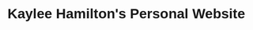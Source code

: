 
<html>
    <h1>Kaylee Hamilton's Personal Website</h1>
<head>
    <meta name="viewport" content="width=device-width, initial-scale=1">
    <style>
        body {
            font-family: Arial;
        }

        /* Style the tab */
        .tab {
            overflow: hidden;
            border: 1px solid #ccc;
            background-color: #f1f1f1;
        }

            /* Style the buttons inside the tab */
            .tab button {
                background-color: inherit;
                float: left;
                border: none;
                outline: none;
                cursor: pointer;
                padding: 14px 16px;
                transition: 0.3s;
                font-size: 17px;
            }

                /* Change background color of buttons on hover */
                .tab button:hover {
                    background-color: #ddd;
                }

                /* Create an active/current tablink class */
                .tab button.active {
                    background-color: #ccc;
                }

        /* Style the tab content */
        .tabcontent {
            display: none;
            padding: 6px 12px;
            border: 1px solid #ccc;
            border-top: none;
        }
    </style>
</head>
<body>


    <div class="tab">
        <button class="tablinks" onclick="openCity(event, 'Home')">Home</button>
        <button class="tablinks" onclick="openCity(event, 'AboutMe')">About Me</button>
        <button class="tablinks" onclick="openCity(event, 'Skills')">Skills</button>
        <button class="tablinks" onclick="openCity(event, 'Projects')">Projects</button>
    </div>

    <div id="Home" class="tabcontent">
        <h3>Home</h3>
        <div>
            <p style="font-size: 20px; border:solid; border-width: 4px;">
                <b>
                    Hi! Welcome to my personal website. The purpose of this website is the showcase my accomplishments as an undergraduate student while developing my skills as a
                    programmer using HTML, MVC, and CSS. Click <a href="https://drive.google.com/file/d/1zqvhulXFgi_MGrc3KndAV2IZffXgLN0w/view?usp=sharing">here</a> to view my resume and click <a href="https://www.linkedin.com/in/kayleedhamilton/">
                        here
                    </a> to view my LinkedIn profile.
                </b>
            </p>

        </div>

        <div style="padding-left: 40%">
            <img src="https://media-exp1.licdn.com/dms/image/C4E03AQEzketI0BvxCg/profile-displayphoto-shrink_200_200/0/1590808563016?e=1624492800&v=beta&t=jkgz_g2NkEpUmhvntkV4muFiprBYASFuexRfRpgaorw" />
        </div>
    </div>

    <div id="AboutMe" class="tabcontent">
        <h3>About Me</h3>

        <p style="border:solid; border-color:black; border-width: 4px;">
            <b>
                My name is Kaylee Hamilton and I am a junior at the University of Oklahoma studying Accounting and MIS. I plan to pursue my Master's degree in Accounting and graduate in May of 2023.
                During my time at OU, I have been apart of many student organizations and held several leadership roles. I currently am a member of Pi Beta Phi sorority where I have served on the executive
                council for two years as Vice President of Communications and Vice President of Finance and Housing. Additionally, I am a part of the JCPenney Leadership Program and Beta Alpha Psi. I
                also am I Price College Ambassador and share my experiences at Price with prospective students. In terms of community service outreaches, I have been a part of OU Dance Marathon, OU Big
                Event, and OU Relay For Life. I also volunteered weekly with Champions Are Readers where I read to first graders at Norman's local elementary school. While I am not a full time student, I
                enjoy visiting with friends and family, playing sports, and reading. After graduation, I plan on sitting for my CPA exam and pursing a career in auditing in the DFW area.
            </b>
        </p>


        <div style="float:left;">
            <img src="https://upload.wikimedia.org/wikipedia/en/thumb/5/56/University_of_Oklahoma_seal.svg/1200px-University_of_Oklahoma_seal.svg.png" style="width: 18%" />

            <img src="https://upload.wikimedia.org/wikipedia/en/6/62/Pi_Beta_Phi_crest.png" style="width: 18%" />

            <img src="https://pbs.twimg.com/profile_images/1027888354849972224/9Pl2eJs9_400x400.jpg" style="width: 18%" />

            <img src="https://ou-dance-marathon.square.site/uploads/b/d7badd317282907db616f2e860e6eb81590ea22bdd53d28b1ac9a439cb84157a/OUDM_1601482320.png" style="width: 18%" />

            <img src="https://www.goodaccountants.com/blog/wp-content/uploads/2012/03/CPA-certified-public-accountant.gif" style="width: 18%" />


        </div>




    </div>

    <div id="Skills" class="tabcontent">
        <h3>Skills</h3>

        <div style="border:solid; border-width: 4px;">
            <p>
                <b>
                    My technical skills include...
                    <ul>
                        <li>C#</li>
                        <li>SQL</li>
                        <li>VBA</li>
                        <li>Microsoft Office</li>
                        <li>Knowledge of SAP ERP</li>
                    </ul>
                </b>
            </p>
        </div>
    </div>

    <div id="Projects" class="tabcontent">
        <h3>Projects</h3>
        <p>Tokyo is the capital of Japan.</p>
    </div>

    <script>
function openCity(evt, cityName) {
  var i, tabcontent, tablinks;
  tabcontent = document.getElementsByClassName("tabcontent");
  for (i = 0; i < tabcontent.length; i++) {
    tabcontent[i].style.display = "none";
  }
  tablinks = document.getElementsByClassName("tablinks");
  for (i = 0; i < tablinks.length; i++) {
    tablinks[i].className = tablinks[i].className.replace(" active", "");
  }
  document.getElementById(cityName).style.display = "block";
  evt.currentTarget.className += " active";
}
    </script>

</body>
</html>
